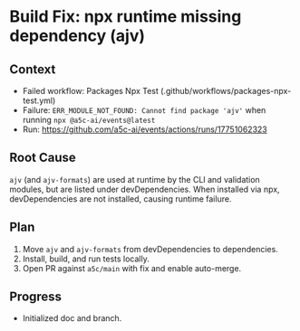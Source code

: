 # Build Fix: npx runtime missing dependency (ajv)

## Context

- Failed workflow: Packages Npx Test (.github/workflows/packages-npx-test.yml)
- Failure: `ERR_MODULE_NOT_FOUND: Cannot find package 'ajv'` when running `npx @a5c-ai/events@latest`
- Run: https://github.com/a5c-ai/events/actions/runs/17751062323

## Root Cause

`ajv` (and `ajv-formats`) are used at runtime by the CLI and validation modules, but are listed under devDependencies. When installed via npx, devDependencies are not installed, causing runtime failure.

## Plan

1. Move `ajv` and `ajv-formats` from devDependencies to dependencies.
2. Install, build, and run tests locally.
3. Open PR against `a5c/main` with fix and enable auto-merge.

## Progress

- Initialized doc and branch.
